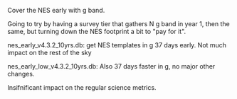 Cover the NES early with g band.

Going to try by having a survey tier that gathers N g band in year 1,
then the same, but turning down the NES footprint a bit to "pay for it".

nes_early_v4.3.2_10yrs.db:
get NES templates in g 37 days early. Not much impact on the rest of the sky

nes_early_low_v4.3.2_10yrs.db:
Also 37 days faster in g, no major other changes.

Insifnificant impact on the regular science metrics.
